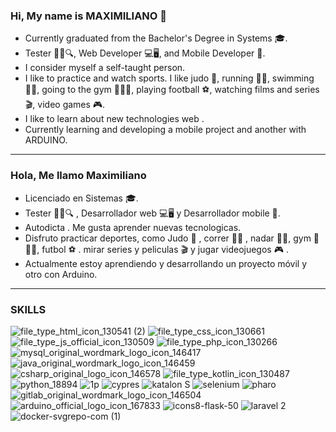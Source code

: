 ### Hi, My name is MAXIMILIANO 👋
- Currently graduated from the Bachelor's Degree in Systems 🎓.
- Tester 🕵️‍♂️🔍, Web Developer 💻🖥️, and Mobile Developer 📱.
- I consider myself a self-taught person.
- I like to practice and watch sports. I like judo 🥋, running 🏃‍♂️, swimming 🏊‍♂️, going to the gym 💪🏋️‍♂️, playing football ⚽️, watching films and series 🎬, video games 🎮.
- I like to learn about new technologies web .
- Currently learning and developing a mobile project and another with ARDUINO.
_____________________________________________________________________________________________________________________________________________
### Hola, Me llamo Maximiliano
- Licenciado en Sistemas 🎓.
- Tester 🕵️‍♂️🔍 , Desarrollador web 💻🖥️  y  Desarrollador mobile 📱.
- Autodicta . Me gusta aprender nuevas tecnologicas. 
- Disfruto practicar deportes, como  Judo 🥋 , correr 🏃‍♂️ , nadar 🏊‍♂️, gym 💪🏋️‍♂️, futbol ⚽️ . mirar series y peliculas 🎬 y jugar videojuegos 🎮 .
- Actualmente estoy aprendiendo y desarrollando un proyecto móvil y otro con Arduino.

_____________________________________________________________________________________________________________________________________________
### SKILLS

![file_type_html_icon_130541 (2)](https://user-images.githubusercontent.com/17895688/114609269-fe35a500-9c74-11eb-82fc-9e66104de4b7.png) <!--,--> ![file_type_css_icon_130661](https://user-images.githubusercontent.com/17895688/114609401-258c7200-9c75-11eb-84b8-99353ca28ccd.png)<!--,-->![file_type_js_official_icon_130509](https://user-images.githubusercontent.com/17895688/114609514-45bc3100-9c75-11eb-8920-ddbbced65943.png) <!--,-->  ![file_type_php_icon_130266](https://user-images.githubusercontent.com/17895688/114612252-46a29200-9c78-11eb-862f-1f55b8838f0d.png)  <!--,-->![mysql_original_wordmark_logo_icon_146417](https://user-images.githubusercontent.com/17895688/114612718-d9dbc780-9c78-11eb-8841-75e1fb888899.png) <!--,--> ![java_original_wordmark_logo_icon_146459](https://user-images.githubusercontent.com/17895688/114612586-b31d9100-9c78-11eb-9ad5-9f8d0c8a5f10.png)  <!--,--> ![csharp_original_logo_icon_146578](https://user-images.githubusercontent.com/17895688/114612834-fd9f0d80-9c78-11eb-9562-44df7235a1d3.png) <!--,-->![file_type_kotlin_icon_130487](https://user-images.githubusercontent.com/17895688/114613354-96358d80-9c79-11eb-9f3c-a758644e5ed7.png)<!--,--> ![python_18894](https://user-images.githubusercontent.com/17895688/114613397-a9485d80-9c79-11eb-8751-618592fcfc50.png) <!--,--> ![1p](https://user-images.githubusercontent.com/17895688/114619508-0562b000-9c81-11eb-9aee-d9ae17d2c8ba.png) <!--,--> ![cypres](https://user-images.githubusercontent.com/17895688/114619511-0693dd00-9c81-11eb-9b89-3a429038e420.png) <!--,--> ![katalon S](https://user-images.githubusercontent.com/17895688/114619512-0693dd00-9c81-11eb-9ea4-01f1b4266db1.png) <!--,--> ![selenium](https://user-images.githubusercontent.com/17895688/114619514-072c7380-9c81-11eb-81e8-370f68e69c0c.png) <!--,--> ![pharo](https://user-images.githubusercontent.com/17895688/114622879-ee25c180-9c84-11eb-866b-050878abe3f4.png) <!--,-->  ![gitlab_original_wordmark_logo_icon_146504](https://user-images.githubusercontent.com/17895688/114634771-a8bfbf00-9c99-11eb-843a-7e87384c13f8.png) <!--,--> ![arduino_official_logo_icon_167833](https://user-images.githubusercontent.com/17895688/120084431-6e25b080-c0a6-11eb-8210-19530b9592b5.png)<!--,--> ![icons8-flask-50](https://github.com/maximilianofni/maximilianofni/assets/17895688/af16647f-2cbc-4c07-a52e-93e38da38cf9)<!--,--> ![laravel 2](https://github.com/maximilianofni/maximilianofni/assets/17895688/186f28f2-fc1c-4eab-ab1d-0c1dfbb49a8e) <!--,-->![docker-svgrepo-com (1)](https://github.com/maximilianofni/maximilianofni/assets/17895688/94f8b6a5-6531-4b26-80c5-7111408a6788)











<!--
**maximilianofni/maximilianofni** is a ✨ _special_ ✨ repository because its `README.md` (this file) appears on your GitHub profile.

Here are some ideas to get you started:

- 🔭 I’m currently working on ...
- 🌱 I’m currently learning ...
- 👯 I’m looking to collaborate on ...
- 🤔 I’m looking for help with ...
- 💬 Ask me about ...
- 📫 How to reach me: ...
- 😄 Pronouns: ...
- ⚡ Fun fact: ...
-->
